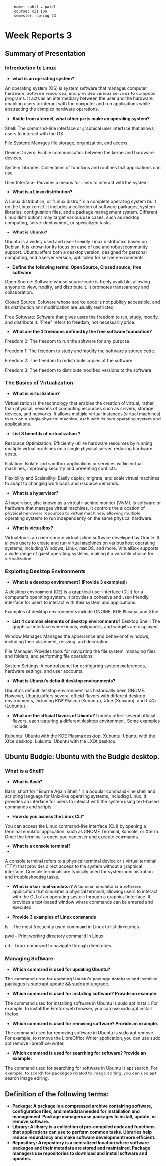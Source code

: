 ```
    name: sahil v patel
    course: cis 106
    semester: spring 23
```
# Week Reports 3

## Summary of Presentation

### Introduction to Linux 

* **what is an operating system?**
  
 An operating system (OS) is system software that manages computer hardware, software resources, and provides various services to computer programs. It acts as an intermediary between the user and the hardware, enabling users to interact with the computer and run applications while abstracting the complex hardware operations. 

* **Aside from a kernel, what other parts make an operating system?**
  
Shell: The command-line interface or graphical user interface that allows users to interact with the OS.

File System: Manages file storage, organization, and access.

Device Drivers: Enable communication between the kernel and hardware devices.

System Libraries: Collections of functions and routines that applications can use.

User Interface: Provides a means for users to interact with the system.
  
* **What is a Linux distribution?**
  
A Linux distribution, or "Linux distro," is a complete operating system built on the Linux kernel. It includes a collection of software packages, system libraries, configuration files, and a package management system. Different Linux distributions may target various use cases, such as desktop computing, server deployment, or specialized tasks. 

* **What is Ubuntu?**
 
Ubuntu is a widely used and user-friendly Linux distribution based on Debian. It is known for its focus on ease of use and robust community support. Ubuntu offers both a desktop version, designed for personal computing, and a server version, optimized for server environments.

* **Define the following terms: Open Source, Closed source, free software**
  
Open Source: Software whose source code is freely available,      allowing anyone to view, modify, and distribute it. It promotes transparency and collaboration.

Closed Source: Software whose source code is not publicly accessible, and its distribution and modification are usually restricted.

Free Software: Software that gives users the freedom to run, study, modify, and distribute it. "Free" refers to freedom, not necessarily price.

* **What are the 4 freedoms defined by the free software foundation?**
  
Freedom 0: The freedom to run the software for any purpose.

Freedom 1: The freedom to study and modify the software's source code.

Freedom 2: The freedom to redistribute copies of the software.

Freedom 3: The freedom to distribute modified versions of the software.

### The Basics of Virtualization

* **What is virtualization?**
  
Virtualization is the technology that enables the creation of virtual, rather than physical, versions of computing resources such as servers, storage devices, and networks. It allows multiple virtual instances (virtual machines) to run on a single physical machine, each with its own operating system and applications.

* **List 3 benefits of virtualization ?**
  
Resource Optimization: Efficiently utilize hardware resources by running multiple virtual machines on a single physical server, reducing hardware costs.

Isolation: Isolate and sandbox applications or services within virtual machines, improving security and preventing conflicts.

Flexibility and Scalability: Easily deploy, migrate, and scale virtual machines to adapt to changing workloads and resource demands.

* **What is a hypervisor?**
  
A hypervisor, also known as a virtual machine monitor (VMM), is software or hardware that manages virtual machines. It controls the allocation of physical hardware resources to virtual machines, allowing multiple operating systems to run independently on the same physical hardware.

* **What is virtualbox?**
  
VirtualBox is an open-source virtualization software developed by Oracle. It allows users to create and run virtual machines on various host operating systems, including Windows, Linux, macOS, and more. VirtualBox supports a wide range of guest operating systems, making it a versatile choice for virtualization.

### Exploring Desktop Environments

* **What is a desktop environment? (Provide 3 examples)**\
  
A desktop environment (DE) is a graphical user interface (GUI) for a computer's operating system. It provides a cohesive and user-friendly interface for users to interact with their system and applications. 

Examples of desktop environments include GNOME, KDE Plasma, and Xfce.

* **List 4 common elements of desktop environments?**
Desktop Shell: The graphical interface where icons, wallpapers, and widgets are displayed.

Window Manager: Manages the appearance and behavior of windows, including their placement, resizing, and decoration.

File Manager: Provides tools for navigating the file system, managing files and folders, and performing file operations.

System Settings: A control panel for configuring system preferences, hardware settings, and user accounts.


* **What is Ubuntu’s default desktop environments?**
  
Ubuntu's default desktop environment has historically been GNOME. However, Ubuntu offers several official flavors with different desktop environments, including KDE Plasma (Kubuntu), Xfce (Xubuntu), and LXQt (Lubuntu).

* **What are the official flavors of Ubuntu?**
Ubuntu offers several official flavors, each featuring a different desktop environment. Some examples include:

 Kubuntu: Ubuntu with the KDE Plasma desktop.
Xubuntu: Ubuntu with the Xfce desktop.
Lubuntu: Ubuntu with the LXQt desktop.

##  Ubuntu Budgie: Ubuntu with the Budgie desktop.

### What is a Shell?

* **What is Bash?**
  
Bash, short for "Bourne Again Shell," is a popular command-line shell and scripting language for Unix-like operating systems, including Linux. It provides an interface for users to interact with the system using text-based commands and scripts.

* **How do you access the Linux CLI?**
  
You can access the Linux command-line interface (CLI) by opening a terminal emulator application, such as GNOME Terminal, Konsole, or Xterm. Once the terminal is open, you can enter and execute commands.

* **What is a console terminal?**
* 
A console terminal refers to a physical terminal device or a virtual terminal (TTY) that provides direct access to the system without a graphical interface. Console terminals are typically used for system administration and troubleshooting tasks.

* **What is a terminal emulator?**
A terminal emulator is a software application that simulates a physical terminal, allowing users to interact with the CLI of an operating system through a graphical interface. It provides a text-based window where commands can be entered and executed.

* **Provide 3 examples of Linux commands**
  
ls - The most frequently used command in Linux to list directories.

pwd - Print working directory command in Linux.

cd - Linux command to navigate through directories.

### Managing Software:

* **Which command is used for updating Ubuntu?**
  
The command used for updating Ubuntu's package database and installed packages is sudo apt update && sudo apt upgrade.

* **Which command is used for installing software? Provide an example.**
  
The command used for installing software in Ubuntu is sudo apt install. For example, to install the Firefox web browser, you can use sudo apt install firefox.

* **Which command is used for removing software? Provide an example.**
  
The command used for removing software in Ubuntu is sudo apt remove. For example, to remove the LibreOffice Writer application, you can use sudo apt remove libreoffice-writer.

* **Which command is used for searching for software? Provide an example.**
  
The command used for searching for software in Ubuntu is apt search. For example, to search for packages related to image editing, you can use apt search image editing.

## Definition of the following terms:

* **Package: A package is a compressed archive containing software, configuration files, and metadata needed for installation and management. Package managers use packages to install, update, or remove software.**
* **Library: A library is a collection of pre-compiled code and functions that applications can use to perform common tasks. Libraries help reduce redundancy and make software development more efficient.**
* **Repository: A repository is a centralized location where software packages and their metadata are stored and maintained. Package managers use repositories to download and install software and updates.**